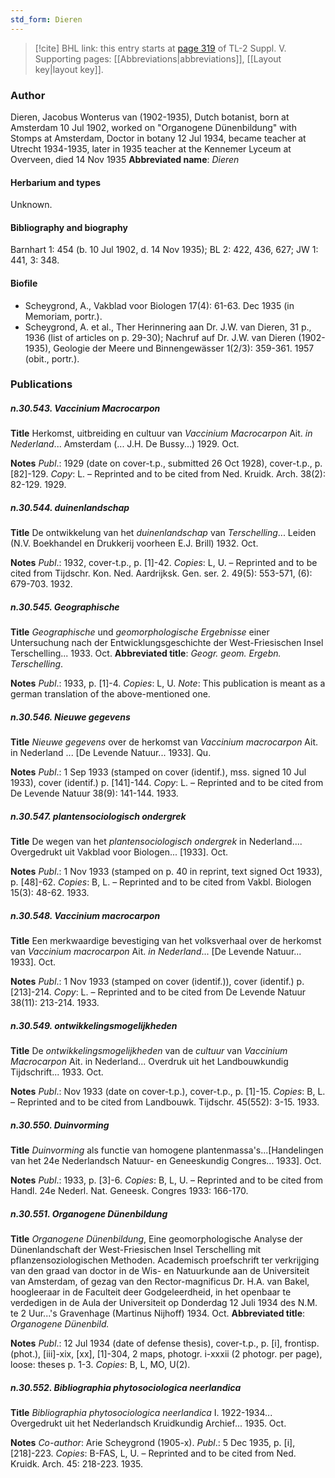 ```yaml
---
std_form: Dieren
---
```


> [!cite] BHL link: this entry starts at [page 319](https://www.biodiversitylibrary.org/page/33259365) of TL-2 Suppl. V.
> Supporting pages: [[Abbreviations|abbreviations]], [[Layout key|layout key]].

### Author

Dieren, Jacobus Wonterus van (1902-1935), Dutch botanist, born at Amsterdam 10 Jul 1902, worked on "Organogene Dünenbildung" with Stomps at Amsterdam, Doctor in botany 12 Jul 1934, became teacher at Utrecht 1934-1935, later in 1935 teacher at the Kennemer Lyceum at Overveen, died 14 Nov 1935 
**Abbreviated name**: *Dieren*

#### Herbarium and types

Unknown.

#### Bibliography and biography

Barnhart 1: 454 (b. 10 Jul 1902, d. 14 Nov 1935); BL 2: 422, 436, 627; JW 1: 441, 3: 348.

#### Biofile

- Scheygrond, A., Vakblad voor Biologen 17(4): 61-63. Dec 1935 (in Memoriam, portr.).
- Scheygrond, A. et al., Ther Herinnering aan Dr. J.W. van Dieren, 31 p., 1936 (list of articles on p. 29-30); Nachruf auf Dr. J.W. van Dieren (1902-1935), Geologie der Meere und Binnengewässer 1(2/3): 359-361. 1957 (obit., portr.).

### Publications

##### n.30.543. Vaccinium Macrocarpon

**Title**
Herkomst, uitbreiding en cultuur van *Vaccinium Macrocarpon* Ait. *in Nederland*... Amsterdam (... J.H. De Bussy...) 1929. Oct.

**Notes**
*Publ*.: 1929 (date on cover-t.p., submitted 26 Oct 1928), cover-t.p., p. \[82\]-129. *Copy*: L. – Reprinted and to be cited from Ned. Kruidk. Arch. 38(2): 82-129. 1929.

##### n.30.544. duinenlandschap

**Title**
De ontwikkelung van het *duinenlandschap* van *Terschelling*... Leiden (N.V. Boekhandel en Drukkerij voorheen E.J. Brill) 1932. Oct.

**Notes**
*Publ*.: 1932, cover-t.p., p. \[1\]-42. *Copies*: L, U. – Reprinted and to be cited from Tijdschr. Kon. Ned. Aardrijksk. Gen. ser. 2. 49(5): 553-571, (6): 679-703. 1932.

##### n.30.545. Geographische

**Title**
*Geographische* und *geomorphologische Ergebnisse* einer Untersuchung nach der Entwicklungsgeschichte der West-Friesischen Insel Terschelling... 1933. Oct.
**Abbreviated title**: *Geogr. geom. Ergebn. Terschelling*.

**Notes**
*Publ*.: 1933, p. \[1\]-4. *Copies*: L, U.
*Note*: This publication is meant as a german translation of the above-mentioned one.

##### n.30.546. Nieuwe gegevens

**Title**
*Nieuwe gegevens* over de herkomst van *Vaccinium macrocarpon* Ait. in Nederland ... \[De Levende Natuur... 1933\]. Qu.

**Notes**
*Publ*.: 1 Sep 1933 (stamped on cover (identif.), mss. signed 10 Jul 1933), cover (identif.) p. \[141\]-144. *Copy*: L. – Reprinted and to be cited from De Levende Natuur 38(9): 141-144. 1933.

##### n.30.547. plantensociologisch ondergrek

**Title**
De wegen van het *plantensociologisch ondergrek* in Nederland.... Overgedrukt uit Vakblad voor Biologen... \[1933\]. Oct.

**Notes**
*Publ*.: 1 Nov 1933 (stamped on p. 40 in reprint, text signed Oct 1933), p. \[48\]-62. *Copies*: B, L. – Reprinted and to be cited from Vakbl. Biologen 15(3): 48-62. 1933.

##### n.30.548. Vaccinium macrocarpon

**Title**
Een merkwaardige bevestiging van het volksverhaal over de herkomst van *Vaccinium macrocarpon* Ait. *in Nederland*... \[De Levende Natuur... 1933\]. Oct.

**Notes**
*Publ*.: 1 Nov 1933 (stamped on cover (identif.)), cover (identif.) p. \[213\]-214. *Copy*: L. – Reprinted and to be cited from De Levende Natuur 38(11): 213-214. 1933.

##### n.30.549. ontwikkelingsmogelijkheden

**Title**
De *ontwikkelingsmogelijkheden* van de *cultuur* van *Vaccinium Macrocarpon* Ait. in Nederland... Overdruk uit het Landbouwkundig Tijdschrift... 1933. Oct.

**Notes**
*Publ*.: Nov 1933 (date on cover-t.p.), cover-t.p., p. \[1\]-15. *Copies*: B, L. – Reprinted and to be cited from Landbouwk. Tijdschr. 45(552): 3-15. 1933.

##### n.30.550. Duinvorming

**Title**
*Duinvorming* als functie van homogene plantenmassa's...\[Handelingen van het 24e Nederlandsch Natuur- en Geneeskundig Congres... 1933\]. Oct.

**Notes**
*Publ*.: 1933, p. \[3\]-6. *Copies*: B, L, U. – Reprinted and to be cited from Handl. 24e Nederl. Nat. Geneesk. Congres 1933: 166-170.

##### n.30.551. Organogene Dünenbildung

**Title**
*Organogene Dünenbildung*, Eine geomorphologische Analyse der Dünenlandschaft der West-Friesischen Insel Terschelling mit pflanzensoziologischen Methoden. Academisch proefschrift ter verkrijging van den graad van doctor in de Wis- en Natuurkunde aan de Universiteit van Amsterdam, of gezag van den Rector-magnificus Dr. H.A. van Bakel, hoogleeraar in de Faculteit deer Godgeleerdheid, in het openbaar te verdedigen in de Aula der Universiteit op Donderdag 12 Juli 1934 des N.M. te 2 Uur...'s Gravenhage (Martinus Nijhoff) 1934. Oct.
**Abbreviated title**: *Organogene Dünenbild.*

**Notes**
*Publ*.: 12 Jul 1934 (date of defense thesis), cover-t.p., p. \[i\], frontisp. (phot.), \[iii\]-xix, \[xx\], \[1\]-304, 2 maps, photogr. i-xxxii (2 photogr. per page), loose: theses p. 1-3. *Copies*: B, L, MO, U(2).

##### n.30.552. Bibliographia phytosociologica neerlandica

**Title**
*Bibliographia phytosociologica neerlandica* I. 1922-1934... Overgedrukt uit het Nederlandsch Kruidkundig Archief... 1935. Oct.

**Notes**
*Co-author*: Arie Scheygrond (1905-x).
*Publ*.: 5 Dec 1935, p. \[i\], \[218\]-223. *Copies*: B-FAS, L, U. – Reprinted and to be cited from Ned. Kruidk. Arch. 45: 218-223. 1935.

